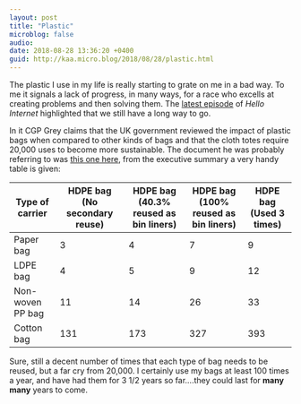 ```yaml
---
layout: post
title: "Plastic"
microblog: false
audio: 
date: 2018-08-28 13:36:20 +0400
guid: http://kaa.micro.blog/2018/08/28/plastic.html
---
```

The plastic I use in my life is really starting to grate on me in a bad way. To me it signals a lack of progress, in many ways, for a race who excells at creating problems and then solving them. The [latest episode](https://www.hellointernet.fm/podcast/hi-107-one-year-of-weird) of _Hello Internet_ highlighted that we still have a long way to go. 

In it CGP Grey claims that the UK government reviewed the impact of plastic bags when compared to other kinds of bags and that the cloth totes require 20,000 uses to become more sustainable. The document he was probably referring to was [this one here](https://assets.publishing.service.gov.uk/government/uploads/system/uploads/attachment_data/file/291023/scho0711buan-e-e.pdf), from the executive summary a very handy table is given:

| Type of carrier  | HDPE bag (No secondary reuse)  | HDPE bag (40.3% reused as bin liners) | HDPE bag (100% reused as bin liners) | HDPE bag (Used 3 times) |
|---|---|---|---|---|
| Paper bag  |  3  |  4  |  7  |  9  |
| LDPE bag  |  4  |  5  |  9  |  12  |
| Non-woven PP bag  |  11  |  14  |  26  |  33  |
| Cotton bag  |  131  |  173  |  327  |  393  |

Sure, still a decent number of times that each type of bag needs to be reused, but a far cry from 20,000. I certainly use my bags at least 100 times a year, and have had them for 3 1/2 years so far....they could last for **many many** years to come.
